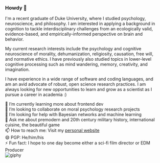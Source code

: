 ### Howdy 🤠

<!--
**1nathanliang/1nathanliang** is a ✨ _special_ ✨ repository because its `README.md` (this file) appears on your GitHub profile.
-->

I'm a recent graduate of Duke University, where I studied psychology, neuroscience, and philosophy. I am interested in applying a background in cognition to tackle interdisciplinary challenges from an ecologically valid, evidence-based, and empirically-informed perspective on brain and behavior.

My current research interests include the psychology and cognitive neuroscience of morality, dehumanization, religiosity, causation, free will, and normative ethics. I have previously also studied topics in lower-level cognitive processing such as mind wandering, memory, creativity, and imagination.

I have experience in a wide range of software and coding languages, and am an avid advocate of robust, open science research practices. I am always looking for new opportunities to learn and grow as a scientist as I pursue a career in academia :)

🌱 I’m currently learning more about frontend dev <br>
👯 I’m looking to collaborate on moral psychology research projects <br>
🤔 I’m looking for help with Bayesian networks and machine learning <br>
💬 Ask me about premodern and 20th century military history, international cuisine, the beautiful game <br>
📫 How to reach me: Visit my <a href="https://1nathanliang.github.io">personal website</a> <br>
😄 PGP: He/him/his <br>
⚡ Fun fact: I hope to one day become either a sci-fi film director or EDM Producer <br>
![giphy](https://user-images.githubusercontent.com/36468637/115077225-ae045000-9ecb-11eb-9d29-183b147a6e77.gif)
